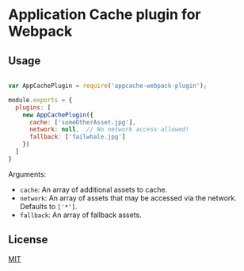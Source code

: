 # Application Cache plugin for Webpack

## Usage

```javascript

var AppCachePlugin = require('appcache-webpack-plugin');

module.exports = {
  plugins: [
    new AppCachePlugin({
      cache: ['someOtherAsset.jpg'],
      network: null,  // No network access allowed!
      fallback: ['failwhale.jpg']
    })
  ]
}
```

Arguments:

* `cache`: An array of additional assets to cache.
* `network`: An array of assets that may be accessed via the network.
  Defaults to `['*']`.
* `fallback`: An array of fallback assets.

## License

[MIT](http://www.opensource.org/licenses/mit-license.php)
